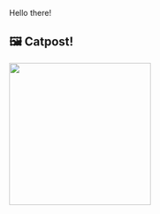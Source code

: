 Hello there!



## 🖼️ Catpost!

<sub>
    <img src="https://cdn2.thecatapi.com/images/ebm.jpg" height="256">
</sub>

